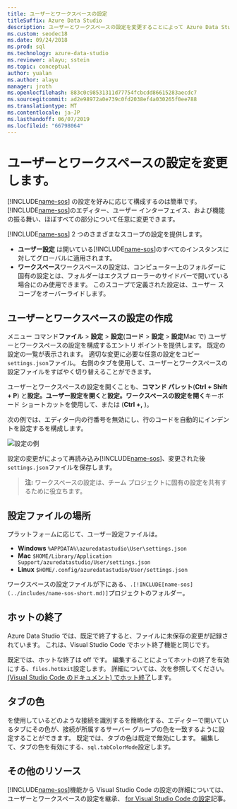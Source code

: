 ```yaml
---
title: ユーザーとワークスペースの設定
titleSuffix: Azure Data Studio
description: ユーザーとワークスペースの設定を変更することによって Azure Data Studio をカスタマイズする方法。
ms.custom: seodec18
ms.date: 09/24/2018
ms.prod: sql
ms.technology: azure-data-studio
ms.reviewer: alayu; sstein
ms.topic: conceptual
author: yualan
ms.author: alayu
manager: jroth
ms.openlocfilehash: 883c0c98531311d77754fcbcdd86615283aecdc7
ms.sourcegitcommit: ad2e98972a0e739c0fd2038ef4a030265f0ee788
ms.translationtype: MT
ms.contentlocale: ja-JP
ms.lasthandoff: 06/07/2019
ms.locfileid: "66798064"
---
```

# <a name="modify-user-and-workspace-settings"></a>ユーザーとワークスペースの設定を変更します。

[!INCLUDE[name-sos](../includes/name-sos-short.md)] の設定を好みに応じて構成するのは簡単です。 [!INCLUDE[name-sos](../includes/name-sos-short.md)]のエディター、ユーザー インターフェイス、および機能の振る舞い、ほぼすべての部分について任意に変更できます。

[!INCLUDE[name-sos](../includes/name-sos-short.md)] 2 つのさまざまなスコープの設定を提供します。

* **ユーザー設定** は開いている[!INCLUDE[name-sos](../includes/name-sos-short.md)]のすべてのインスタンスに対してグローバルに適用されます。
* **ワークスペース**ワークスペースの設定は、コンピューター上のフォルダーに固有の設定とは、フォルダーはエクスプ ローラーのサイドバーで開いている場合にのみ使用できます。 このスコープで定義された設定は、ユーザー スコープをオーバーライドします。

## <a name="creating-user-and-workspace-settings"></a>ユーザーとワークスペースの設定の作成

メニュー コマンド**ファイル** > **設定** > **設定**(**コード** >  **設定** > **設定**Mac で) ユーザーとワークスペースの設定を構成するエントリ ポイントを提供します。 既定の設定の一覧が表示されます。 適切な変更に必要な任意の設定をコピー`settings.json`ファイル。 右側のタブを使用して、ユーザーとワークスペースの設定ファイルをすばやく切り替えることができます。

ユーザーとワークスペースの設定を開くことも、**コマンド パレット**(**Ctrl + Shift + P**) と**設定。ユーザー設定を開く**と**設定。ワークスペースの設定を開く**キーボード ショートカットを使用して、または (**Ctrl +,** )。

次の例では、エディター内の行番号を無効にし、行のコードを自動的にインデントを設定するを構成します。

![設定の例](media/settings/sample-settings.png)

設定の変更がによって再読み込み[!INCLUDE[name-sos](../includes/name-sos-short.md)]、変更された後`settings.json`ファイルを保存します。

>**注:** ワークスペースの設定は、チーム プロジェクトに固有の設定を共有するために役立ちます。

## <a name="settings-file-locations"></a>設定ファイルの場所

プラットフォームに応じて、ユーザー設定ファイルは。

* **Windows** `%APPDATA%\azuredatastudio\User\settings.json`
* **Mac** `$HOME/Library/Application Support/azuredatastudio/User/settings.json`
* **Linux** `$HOME/.config/azuredatastudio/User/settings.json`

ワークスペースの設定ファイルが下にある、`.[!INCLUDE[name-sos](../includes/name-sos-short.md)]`プロジェクトのフォルダー。

## <a name="hot-exit"></a>ホットの終了

Azure Data Studio では、既定で終了すると、ファイルに未保存の変更が記録されています。 これは、Visual Studio Code でホット終了機能と同じです。

既定では、ホットな終了は off です。 編集することによってホットの終了を有効にする、`files.hotExit`設定します。 詳細については、次を参照してください。 [(Visual Studio Code のドキュメント) でホット終了](https://code.visualstudio.com/docs/editor/codebasics#_hot-exit)します。


## <a name="tab-color"></a>タブの色

を使用しているどのような接続を識別するを簡略化する、エディターで開いているタブにその色が、接続が所属するサーバー グループの色を一致するように設定することができます。 既定では、タブの色は既定で無効にします。 編集して、タブの色を有効にする、`sql.tabColorMode`設定します。

## <a name="additional-resources"></a>その他のリソース

[!INCLUDE[name-sos](../includes/name-sos-short.md)]機能から Visual Studio Code の設定の詳細については、ユーザーとワークスペースの設定を継承、 [for Visual Studio Code の設定](https://code.visualstudio.com/docs/getstarted/settings)記事。
